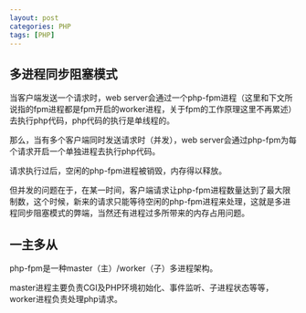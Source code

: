 ```yaml
---
layout: post
categories: PHP
tags: [PHP]
---
```


## 多进程同步阻塞模式

当客户端发送一个请求时，web server会通过一个php-fpm进程（这里和下文所说指的fpm进程都是fpm开启的worker进程，关于fpm的工作原理这里不再累述）去执行php代码，php代码的执行是单线程的。

那么，当有多个客户端同时发送请求时（并发），web server会通过php-fpm为每个请求开启一个单独进程去执行php代码。

请求执行过后，空闲的php-fpm进程被销毁，内存得以释放。

但并发的问题在于，在某一时间，客户端请求让php-fpm进程数量达到了最大限制数，这个时候，新来的请求只能等待空闲的php-fpm进程来处理，这就是多进程同步阻塞模式的弊端，当然还有进程过多所带来的内存占用问题。

## 一主多从

php-fpm是一种master（主）/worker（子）多进程架构。

master进程主要负责CGI及PHP环境初始化、事件监听、子进程状态等等，worker进程负责处理php请求。